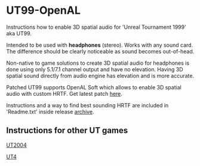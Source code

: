 # UT99-OpenAL
Instructions how to enable 3D spatial audio for 'Unreal Tournament 1999' aka UT99.

Intended to be used with **headphones** (stereo). Works with any sound card.  
The difference should be clearly noticeable as sound becomes out-of-head.

Non-native to game solutions to create 3D spatial audio for headphones is done using only 5.1/7.1 channel output and have no elevation.
Having 3D spatial sound directly from audio engine has elevation and is more accurate.  

Patched UT99 supports OpenAL Soft which allows to enable 3D spatial audio with custom HRTF. Get latest patch [here](https://github.com/OldUnreal/UnrealTournamentPatches/releases).

Instructions and a way to find best sounding HRTF are included in 'Readme.txt' inside release [archive](https://github.com/main-exe/UT99-OpenAL/releases).

## Instructions for other UT games

[UT2004](https://github.com/main-exe/UT2004-OpenAL)

[UT4](https://github.com/main-exe/UT4-OpenAL)
